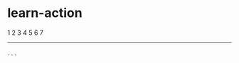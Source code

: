# learn-action
1 2 3 4 5 6 7





- - - - - - - 
. . . 

[comment]: <> (This is a comment, it will not be included)
